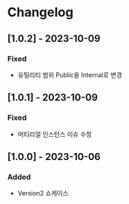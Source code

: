 # Changelog
## [1.0.2] - 2023-10-09
### Fixed
- 유틸리티 범위 Public을 Internal로 변경

## [1.0.1] - 2023-10-09
### Fixed
- 머티리얼 인스턴스 이슈 수정

## [1.0.0] - 2023-10-06
### Added
- Version2 쇼케이스